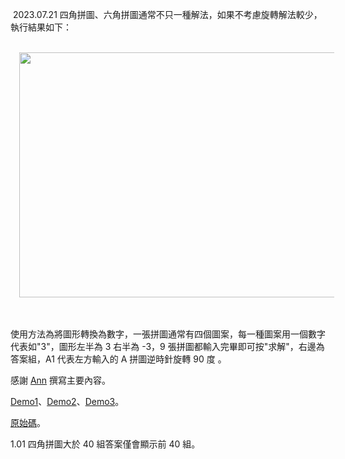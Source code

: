 <p>&nbsp;2023.07.21&nbsp;四角拼圖、六角拼圖通常不只一種解法，如果不考慮旋轉解法較少，執行結果如下：<br /><br /></p><div class="separator" style="clear: both; text-align: center;"><a href="https://blogger.googleusercontent.com/img/b/R29vZ2xl/AVvXsEjOozS9b_bZINpCErTkoGp38yiECHoErglXzsbHbPVGaiQFCaYtL0atVqWM6OC_QH0ZvfpCUAs0mPmGCp8twAj4QQCfOv37uwfLVgIrnp6CERxUVFWD0XvevrH72KHK7xwmAVC7Qbdicg8GSnmT-vdScicFr2R39IVjZhNUGnwdP7OZlFUdMfoj73Le_1fK/s719/4.PNG" style="margin-left: 1em; margin-right: 1em;"><img border="0" data-original-height="440" data-original-width="719" height="392" src="https://blogger.googleusercontent.com/img/b/R29vZ2xl/AVvXsEjOozS9b_bZINpCErTkoGp38yiECHoErglXzsbHbPVGaiQFCaYtL0atVqWM6OC_QH0ZvfpCUAs0mPmGCp8twAj4QQCfOv37uwfLVgIrnp6CERxUVFWD0XvevrH72KHK7xwmAVC7Qbdicg8GSnmT-vdScicFr2R39IVjZhNUGnwdP7OZlFUdMfoj73Le_1fK/w640-h392/4.PNG" width="640" /></a></div><br /><br /><p></p><p>使用方法為將圖形轉換為數字，一張拼圖通常有四個圖案，每一種圖案用一個數字代表如"3"，圖形左半為 3 右半為 -3，9 張拼圖都輸入完畢即可按"求解"，右邊為答案組，A1 代表左方輸入的 A 拼圖逆時針旋轉 90 度 。</p><p>感謝 <a href="https://github.com/AnnWang89/puzzle" target="_blank">Ann</a> 撰寫主要內容。</p><p><a href="https://cingyue.cc/EdgeMatchingPuzzleA/" target="_blank">Demo1</a>、<a href="https://cingyue.lionfree.net/EdgeMatchingPuzzle/" target="_blank">Demo2</a>、<a href="https://cingyue.000webhostapp.com/EdgeMatchingPuzzle/" target="_blank">Demo3</a>。</p><p><a href="https://github.com/CetaceaWang/EdgeMatchingPuzzle" target="_blank">原始碼</a>。</p><p>1.01 四角拼圖大於 40 組答案僅會顯示前 40 組。</p>
